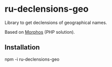 # ru-declensions-geo
Library to get declensions of geographical names.

Based on [Morphos](https://raw.githubusercontent.com/wapmorgan/Morphos/) (PHP solution).

## Installation
npm -i ru-declensions-geo

 
